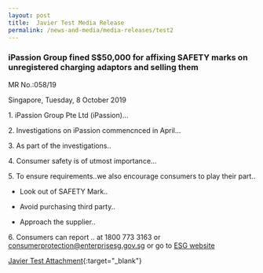 ```yaml
---
layout: post
title:  Javier Test Media Release
permalink: /news-and-media/media-releases/test2
---
```

### iPassion Group fined S$50,000 for affixing SAFETY marks on unregistered charging adaptors and selling them

MR No.:058/19

Singapore, Tuesday, 8 October 2019

1\.   iPassion Group Pte Ltd (iPassion)...  

2\. Investigations on iPassion commencnced in April...  

3\. As part of the investigations..  

4\. Consumer safety is of utmost importance...  

5\. To ensure requirements..we also encourage consumers to play their part..  

* Look out of SAFETY Mark..

* Avoid purchasing third party..

* Approach the supplier..

6\. Consumers can report .. at 1800 773 3163 or <consumerprotection@enterprisesg.gov.sg> or go to [ESG website](https://www.enterprisesg.gov.sg)  

[Javier Test Attachment](/news-and-media/media-releases/2021-02-25-Media-Release.pdf){:target="_blank"}
